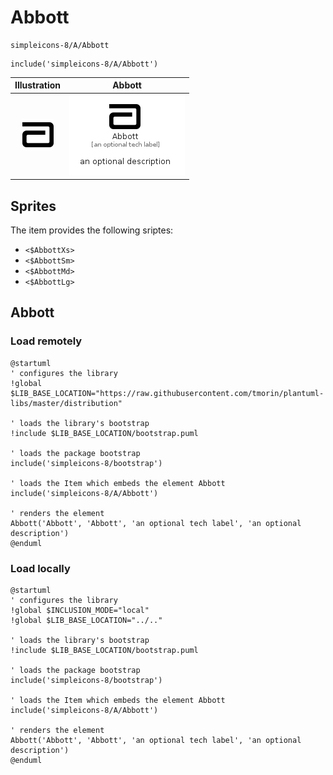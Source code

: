 # Abbott


```text
simpleicons-8/A/Abbott
```

```text
include('simpleicons-8/A/Abbott')
```



| Illustration | Abbott |
| :---: | :---: |
| ![illustration for Illustration](../../simpleicons-8/A/Abbott.png) | ![illustration for Abbott](../../simpleicons-8/A/Abbott.Local.png) |



## Sprites
The item provides the following sriptes:

- `<$AbbottXs>`
- `<$AbbottSm>`
- `<$AbbottMd>`
- `<$AbbottLg>`





## Abbott

### Load remotely
```plantuml
@startuml
' configures the library
!global $LIB_BASE_LOCATION="https://raw.githubusercontent.com/tmorin/plantuml-libs/master/distribution"

' loads the library's bootstrap
!include $LIB_BASE_LOCATION/bootstrap.puml

' loads the package bootstrap
include('simpleicons-8/bootstrap')

' loads the Item which embeds the element Abbott
include('simpleicons-8/A/Abbott')

' renders the element
Abbott('Abbott', 'Abbott', 'an optional tech label', 'an optional description')
@enduml
```

### Load locally
```plantuml
@startuml
' configures the library
!global $INCLUSION_MODE="local"
!global $LIB_BASE_LOCATION="../.."

' loads the library's bootstrap
!include $LIB_BASE_LOCATION/bootstrap.puml

' loads the package bootstrap
include('simpleicons-8/bootstrap')

' loads the Item which embeds the element Abbott
include('simpleicons-8/A/Abbott')

' renders the element
Abbott('Abbott', 'Abbott', 'an optional tech label', 'an optional description')
@enduml
```

